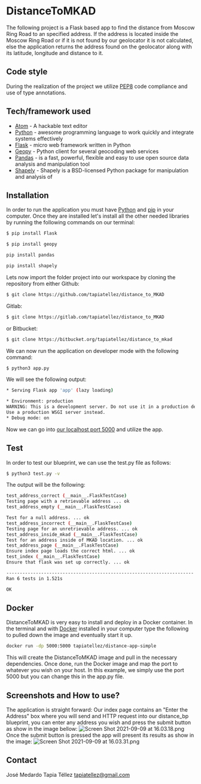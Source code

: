# DistanceToMKAD
The following project is a Flask based app to find the distance from Moscow Ring Road to an specified address. If the address is located inside the Moscow Ring Road or if it is not found by our geolocator it is not calculated, else the application returns the address found on the geolocator along with its latitude, longitude and distance to it. 

## Code style
During the realization of the project we utilize [PEP8](https://pep8.org) code compliance and use of type annotations. 
## Tech/framework used
- [Atom](https://atom.io) - A hackable text editor
- [Python](https://www.python.org) - awesome programming language to work quickly and integrate systems effectively
- [Flask](https://flask.palletsprojects.com/en/2.0.x/) - micro web framework written in Python
- [Geopy](https://geopy.readthedocs.io/en/stable/) - Python client for several geocoding web services
- [Pandas](https://pandas.pydata.org) - is a fast, powerful, flexible and easy to use open source data analysis and manipulation tool
- [Shapely](https://shapely.readthedocs.io/en/stable/) - Shapely is a BSD-licensed Python package for manipulation and analysis of 

## Installation
In order to run the application you must have [Python](https://www.python.org/downloads/) and [pip](https://pip.pypa.io/en/stable/installation/) in your computer. Once they are installed let's install all the other needed libraries by running the following commands on our terminal:

```sh
$ pip install Flask
```
```sh
$ pip install geopy
```
```sh
pip install pandas
```
```sh
pip install shapely
```
Lets now import the folder project into our workspace by cloning the repository from either 
Github:
```sh
$ git clone https://github.com/tapiatellez/distance_to_MKAD
```
Gitlab:
```sh
$ git clone https://gitlab.com/tapiatellez/distance_to_MKAD
```
or Bitbucket:
```sh
$ git clone https://bitbucket.org/tapiatellez/distance_to_mkad
```
We can now run the application on developer mode with the following command:
```sh
$ python3 app.py
```
We will see the following output:
```sh
* Serving Flask app 'app' (lazy loading)

* Environment: production
WARNING: This is a development server. Do not use it in a production deployment.
Use a production WSGI server instead.
* Debug mode: on
```
Now we can go into [our localhost port 5000](http://localhost:5000) and utilize the app.

## Test

In order to test our blueprint, we can use the test.py file as follows:
```sh
$ python3 test.py -v
```
The output will be the following:
```sh
test_address_correct (__main__.FlaskTestCase)
Testing page with a retrievable address ... ok
test_address_empty (__main__.FlaskTestCase)

Test for a null address. ... ok
test_address_incorrect (__main__.FlaskTestCase)
Testing page for an unretrievable address. ... ok
test_address_inside_mkad (__main__.FlaskTestCase)
Test for an address inside of MKAD location. ... ok
test_address_page (__main__.FlaskTestCase)
Ensure index page loads the correct html. ... ok
test_index (__main__.FlaskTestCase)
Ensure that flask was set up correctly. ... ok

----------------------------------------------------------------------
Ran 6 tests in 1.521s

OK
```

## Docker

DistanceToMKAD is very easy to install and deploy in a Docker container. 
In the terminal and with [Docker](https://docs.docker.com/get-docker/) installed in your computer type the following
to pulled down the image and eventually start it up. 

```sh
docker run -dp 5000:5000 tapiatellez/distance-app-simple
```

This will create the DistanceToMKAD image and pull in the necessary dependencies.
Once done, run the Docker image and map the port to whatever you wish on
your host. In this example, we simply use the port 5000 but you can change this in the 
app.py file. 

## Screenshots and How to use?
The application is straight forward: Our index page contains an "Enter the Address" box where you will send and HTTP request into our distance_bp blueprint, you can enter any address you wish and press the submit button as show in the image bellow:
![Screen Shot 2021-09-09 at 16.03.18.png](https://www.dropbox.com/s/rzs9uk2zt3exday/Screen%20Shot%202021-09-09%20at%2016.03.18.png?dl=0&raw=1)
Once the submit button is pressed the app will present its results as show in the image:
![Screen Shot 2021-09-09 at 16.03.31.png](https://www.dropbox.com/s/m0p30eky3f15ltw/Screen%20Shot%202021-09-09%20at%2016.03.31.png?dl=0&raw=1)

## Contact

José Medardo Tapia Téllez
tapiatellez@gmail.com


[//]: # (These are reference links used in the body of this note and get stripped out when the markdown processor does its job. There is no need to format nicely because it shouldn't be seen. Thanks SO - http://stackoverflow.com/questions/4823468/store-comments-in-markdown-syntax)

   [dill]: <https://github.com/joemccann/dillinger>
   [git-repo-url]: <https://github.com/joemccann/dillinger.git>
   [john gruber]: <http://daringfireball.net>
   [df1]: <http://daringfireball.net/projects/markdown/>
   [markdown-it]: <https://github.com/markdown-it/markdown-it>
   [Ace Editor]: <http://ace.ajax.org>
   [node.js]: <http://nodejs.org>
   [Twitter Bootstrap]: <http://twitter.github.com/bootstrap/>
   [jQuery]: <http://jquery.com>
   [@tjholowaychuk]: <http://twitter.com/tjholowaychuk>
   [express]: <http://expressjs.com>
   [AngularJS]: <http://angularjs.org>
   [Gulp]: <http://gulpjs.com>

   [PlDb]: <https://github.com/joemccann/dillinger/tree/master/plugins/dropbox/README.md>
   [PlGh]: <https://github.com/joemccann/dillinger/tree/master/plugins/github/README.md>
   [PlGd]: <https://github.com/joemccann/dillinger/tree/master/plugins/googledrive/README.md>
   [PlOd]: <https://github.com/joemccann/dillinger/tree/master/plugins/onedrive/README.md>
   [PlMe]: <https://github.com/joemccann/dillinger/tree/master/plugins/medium/README.md>
   [PlGa]: <https://github.com/RahulHP/dillinger/blob/master/plugins/googleanalytics/README.md>
